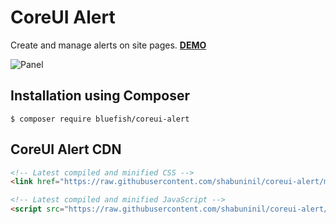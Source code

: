 CoreUI Alert
============

Create and manage alerts on site pages. 
**[DEMO](https://shabuninil.github.io/coreui-alert)**
 
![Panel](https://raw.githubusercontent.com/shabuninil/coreui-alert/master/preview.png) 

Installation using Composer
---------------------------
```
$ composer require bluefish/coreui-alert
```

CoreUI Alert CDN
----------------
```html
<!-- Latest compiled and minified CSS -->
<link href="https://raw.githubusercontent.com/shabuninil/coreui-alert/master/src/html/js/coreui-alert.min.js" rel="stylesheet">

<!-- Latest compiled and minified JavaScript -->
<script src="https://raw.githubusercontent.com/shabuninil/coreui-alert/master/src/html/css/coreui-alert.min.css"></script>
```
